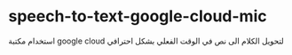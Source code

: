 # speech-to-text-google-cloud-mic
استخدام مكتبة google cloud لتحويل الكلام الى نص في الوقت الفعلي بشكل احترافي
